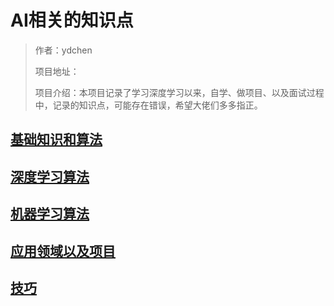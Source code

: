 # AI相关的知识点

>   作者：ydchen
>
>   项目地址：
>
>   项目介绍：本项目记录了学习深度学习以来，自学、做项目、以及面试过程中，记录的知识点，可能存在错误，希望大佬们多多指正。



## [基础知识和算法](./BasicAlgorithm/README.md)



## [深度学习算法](./DeepLearningAlgorithm/README.md)



## [机器学习算法](./MachineLearningAlgorithm/README.md)



## [应用领域以及项目](./ApplicationDomain/README.md)



## [技巧](./Tricks/README.md)

